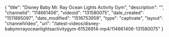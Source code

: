 {
    "title": "Disney Baby Mr. Ray Ocean Lights Activity Gym",
    "description": "",
    "channelid": "114661406",
    "videoid": "131580075",
    "date_created": "1511895097",
    "date_modified": "1516753959",
    "type": "captivate",
    "layout": "channelVideo",
    "url": "\/latest-videos\/disney-babymrrayoceanlightsactivitygym-61526914-mp4\/114661406-131580075"
}